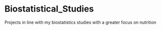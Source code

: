 # Biostatistical_Studies
Projects in line with my biostatistics studies with a greater focus on nutrition

